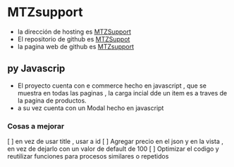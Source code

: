 # MTZsupport


- la dirección de hosting es [MTZSupport](https://mtzsupport.000webhostapp.com)
- El repositorio de github es [MTZSuppot](https://github.com/jslipak/jslipak.github.io)
- la pagina web de github es [MTZsupport](https://jslipak.github.io/)

## py Javascrip

- El proyecto cuenta con e commerce hecho en javascript , que se muestra en todas las paginas , la carga incial dde un item es a traves de la pagina de productos.
- a su vez cuenta con un Modal hecho en javascript 
  
### Cosas a mejorar

[ ] en vez de usar title  , usar a id 
[ ] Agregar precio en el json y en la vista , en vez de dejarlo con un valor de default de 100
[ ] Optimizar el codigo y reutilizar funciones para procesos similares o repetidos


